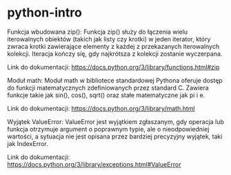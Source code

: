 # python-intro

Funkcja wbudowana zip(): Funkcja zip() służy do łączenia wielu iterowalnych obiektów (takich jak listy czy krotki) w jeden iterator, który zwraca krotki zawierające elementy z każdej z przekazanych iterowalnych kolekcji. Iteracja kończy się, gdy najkrótsza z kolekcji zostanie wyczerpana.

Link do dokumentacji: https://docs.python.org/3/library/functions.html#zip

Moduł math: Moduł math w bibliotece standardowej Pythona oferuje dostęp do funkcji matematycznych zdefiniowanych przez standard C. Zawiera funkcje takie jak sin(), cos(), sqrt() oraz stałe matematyczne jak pi i e.

Link do dokumentacji: https://docs.python.org/3/library/math.html

Wyjątek ValueError: ValueError jest wyjątkiem zgłaszanym, gdy operacja lub funkcja otrzymuje argument o poprawnym typie, ale o nieodpowiedniej wartości, a sytuacja nie jest opisana przez bardziej precyzyjny wyjątek, taki jak IndexError.

Link do dokumentacji: https://docs.python.org/3/library/exceptions.html#ValueError